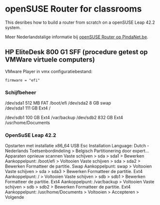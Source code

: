# openSUSE Router for classrooms
This desribes how to build a router from scratch on a openSUSE Leap 42.2 system.

Meer Nederlandstalige informatie bij [openSUSE Router op PindaNet.be](https://linux.pindanet.be/faq/tips16/router.html).
## HP EliteDesk 800 G1 SFF (procedure getest op VMWare virtuele computers)
VMware Player in vmx configuratiebestand:

    firmware = "efi"
### Schijfbeheer
/dev/sda1	512 MB	FAT	/boot/efi
/dev/sda2	8 GB	swap	
/dev/sda1	111 GB	Ext4	/

/dev/sdb1	100 GB	Ext4	/var/backup
/dev/sdb2	832 GB	Ext4	/usr/home/Documents
### OpenSuSE Leap 42.2
Opstarten met installatie x86_64 USB
Esc
Installation
Language: Dutch - Nederlands
Toetsenbordindeling > Belgisch
Partitionering door expert...
    Apparaten opnieuw scannen
    Vaste schijven > sda > sda1 > Bewerken
	Aankoppelpunt: /boot/efi > Voltooien
    Vaste schijven > sda > sda2 > Bewerken
	Formatteer de partitie.
	Swap
	Aankoppelpunt: swap > Voltooien
    Vaste schijven > sda > sda3 > Bewerken
	Formatteer de partitie.
	Ext4
	Aankoppelpunt: / > Voltooien
    Vaste schijven > sdb > sdb1 > Bewerken
	Formatteer de partitie.
	Ext4
	Aankoppelpunt: /var/backup > Voltooien
    Vaste schijven > sdb > sdb2 > Bewerken
	Formatteer de partitie.
	Ext4
	Aankoppelpunt: /usr/home/Documents > Voltooien
    > Accepteren > Volgende

